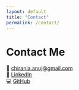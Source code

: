 ```yaml
---
layout: default
title: "Contact"
permalink: /contact/
---
```

# Contact Me  

📧 [chirania.anuj@gmail.com](mailto:chirania.anuj@gmail.com)  
🔗 [LinkedIn](https://linkedin.com/in/anuj-agarwal0210)  
💻 [GitHub](https://github.com/<your-username>)  
